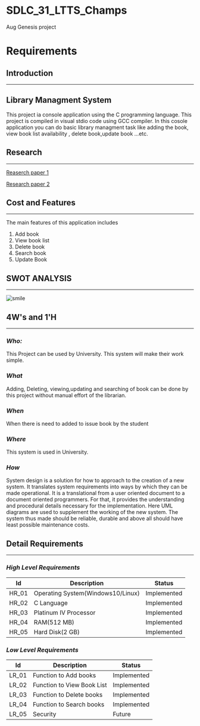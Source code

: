 # SDLC_31_LTTS_Champs
Aug Genesis project
# Requirements
## Introduction
---
## Library Managment System
This project ia console application using the C programming language. This project is compiled in visual stdio code using GCC compiler. In this cosole application you can do basic library managment task like adding the book, view book list availability , delete book,update book ...etc.

## Research
---
[Reaserch paper 1](https://www.freestudentprojects.com/java-projects/library-management-system-project-report/)

[Research paper 2](https://aticleworld.com/library-management-system-project-in-c/)

## Cost and Features
---
The main features of this application includes

1. Add book
2. View book list
3. Delete book
4. Search book
5. Update Book

## SWOT ANALYSIS
---
![smile](https://camo.githubusercontent.com/fb4910f37105b60aa9e75b55d5e891998669748965c8f71d0543c1a5da37c5d3/68747470733a2f2f656d6265642e6372656174656c792e636f6d2f626c5941363854716835763f746f6b656e3d666e4f6c6d6538476a72317a4c43647726747970653d737667)

## 4W's and 1'H
---

### ***Who:***
This Project can be used by University. This system will make their work simple.

### ***What***
Adding, Deleting, viewing,updating and searching of book can be done by this project without manual effort of the librarian.

### ***When***
When there is need to added to issue book by the student

### ***Where***
This system is used in University.

### ***How***
System design is a solution for how to approach to the creation of a new system. It translates system requirements into ways by which they can be made operational. It is a translational from a user oriented document to a document oriented programmers. For that, it provides the understanding and procedural details necessary for the implementation. Here UML diagrams are used to supplement the working of the new system. The system thus made should be reliable, durable and above all should have least possible maintenance costs.

## Detail Requirements
---

### ***High Level Requirements***
|Id|Description|Status|
|---|---|---|
|HR_01|Operating System(Windows10/Linux)|Implemented|
|HR_02|C Language|Implemented|
|HR_03|Platinum IV Processor|Implemented|
|HR_04|RAM(512 MB)|Implemented|
|HR_05|Hard Disk(2 GB)|Implemented|

### ***Low Level Requirements***
|Id|Description|Status|
|---|---|---|
|LR_01|Function to Add books|Implemented|
|LR_02|Function to View Book List|Implemented|
|LR_03|Function to Delete books|Implemented|
|LR_04|Function to Search books|Implemented|
|LR_05|Security|Future|

